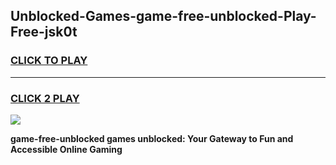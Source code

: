 
## Unblocked-Games-game-free-unblocked-Play-Free-jsk0t
<h3>
<a href="https://premium76.site?title=game-free-unblocked&ref=18A1">CLICK TO PLAY</a></h3>
<hr>

<h3>
<a href="https://premium76.site?title=game-free-unblocked&ref=18A1">CLICK 2 PLAY</a>
  
</h3>

<a href="https://premium76.site?title=game-free-unblocked&ref=18A1"><img src="https://clearcache.store/games.png"></a>


**game-free-unblocked games unblocked: Your Gateway to Fun and Accessible Online Gaming**
